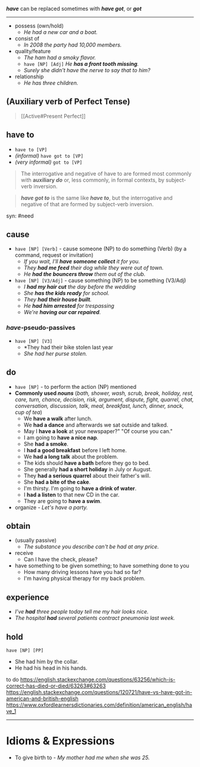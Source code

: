 ***have*** can be replaced sometimes with ***have got***, or ***got*** 

___

- possess (own/hold) 
	- *He had a new car and a boat.*
- consist of 
	- *In 2008 the party had 10,000 members.*
- quality/feature
	- *The ham had a smoky flavor.*
	- `have [NP] [Adj]` *He **has a front tooth missing**.*
	- *Surely she didn't have the nerve to say that to him?*
- relationship
	- *He has three children.*

## (Auxiliary verb of Perfect Tense) 

> [[Active#Present Perfect]]

## have to



-  `have to [VP]`
- *(informal)*  `have got to [VP]` 
- *(very informal)* `got to [VP]`

>The interrogative and negative of have to are formed most commonly with **auxiliary *do*** or, less commonly, in formal contexts, by subject-verb inversion.

>***have got to*** is the same like ***have to***, but the interrogative and negative of that are formed by subject-verb inversion.

syn: #need


## cause
- `have [NP] [Verb]` - cause someone (NP) to do something (Verb) (by a command, request or invitation) 
	- *If you wait, I'll **have someone collect** it for you.*
	- *They **had me feed** their dog while they were out of town.*
	- *He **had the bouncers throw** them out of the club.*
- `have [NP] [V3/Adj]` - cause something (NP) to be something (V3/Adj)
	- *I **had my hair cut** the day before the wedding*
	- *She **has the kids ready** for school.*
	- *They **had their house built**.*
	- *He **had him arrested** for trespassing*
	- *We're **having our car repaired**.*

###  *have*-pseudo-passives
- `have [NP] [V3]`
	- *They had their bike stolen last year
	- *She had her purse stolen.*

## do
-  `have [NP]` - to perform the action (NP) mentioned
- **Commonly used *nouns*** (*bath, shower, wash, scrub, break, holiday, rest, care, turn, chance, decision, risk, argument, dispute, fight, quarrel, chat, conversation, discussion, talk, meal, breakfast, lunch, dinner, snack, cup of tea*)
	- We **have a walk** after lunch.
	- We **had a dance** and afterwards we sat outside and talked.
	- May I **have a look** at your newspaper?" "Of course you can."
	- I am going to **have a nice nap**.
	- She **had a smoke**.
	- I **had a good breakfast** before I left home.  
	- We **had a long talk** about the problem.  
	- The kids should **have a bath** before they go to bed.  
	- She generally **had a short holiday** in July or August.  
	- They **had a serious quarrel** about their father's will.
	- She **had a bite of the cake**.
	- I'm thirsty. I'm going to **have a drink of water**.
	- I **had a listen** to that new CD in the car.
	- They are going to **have a swim**.
- organize
	*- Let's have a party.*

## obtain
- (usually passive)
	- *The substance you describe can't be had at any price.*
- receive
	- Can I have the check, please?
- have something to be given something; to have something done to you
	- How many driving lessons have you had so far?
	- I'm having physical therapy for my back problem.

## experience
- *I’ve **had** three people today tell me my hair looks nice.*
- _The hospital **had** several patients contract pneumonia last week._

## hold 
`have [NP] [PP]`
- She had him by the collar.
- He had his head in his hands.

to do 
https://english.stackexchange.com/questions/63256/which-is-correct-has-died-or-died/63263#63263
https://english.stackexchange.com/questions/120721/have-vs-have-got-in-american-and-british-english
https://www.oxfordlearnersdictionaries.com/definition/american_english/have_1

____
# Idioms & Expressions 

- To give birth to - *My mother had me when she was 25.*




